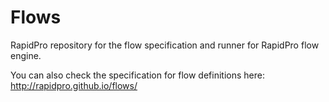 # Flows
RapidPro repository for the flow specification and runner for RapidPro flow engine.

You can also check the specification for flow definitions here:
   http://rapidpro.github.io/flows/
